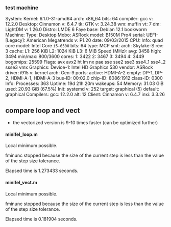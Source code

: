 ### test machine
System:
  Kernel: 6.1.0-31-amd64 arch: x86_64 bits: 64 compiler: gcc v: 12.2.0 Desktop: Cinnamon v: 6.4.7
    tk: GTK v: 3.24.38 wm: muffin vt: 7 dm: LightDM v: 1.26.0 Distro: LMDE 6 Faye
    base: Debian 12.1 bookworm
Machine:
  Type: Desktop Mobo: ASRock model: B150M Pro4 serial: <superuser required>
    UEFI-[Legacy]: American Megatrends v: P1.20 date: 09/03/2015
CPU:
  Info: quad core model: Intel Core `i5-6500` bits: 64 type: MCP smt: <unsupported> arch: Skylake-S
    rev: 3 cache: L1: 256 KiB L2: 1024 KiB L3: 6 MiB
  Speed (MHz): avg: 3458 high: 3494 min/max: 800/3600 cores: 1: 3422 2: 3467 3: 3494 4: 3449
    bogomips: 25599
  Flags: avx avx2 ht lm nx pae sse sse2 sse3 sse4_1 sse4_2 ssse3 vmx
Graphics:
  Device-1: Intel HD Graphics 530 vendor: ASRock driver: i915 v: kernel arch: Gen-9 ports:
    active: HDMI-A-2 empty: DP-1, DP-2, HDMI-A-1, HDMI-A-3 bus-ID: 00:02.0 chip-ID: 8086:1912
    class-ID: 0300
Info:
  Processes: 363 Uptime: 19d 21h 20m wakeups: 54 Memory: 31.03 GiB used: 20.93 GiB (67.5%)
  Init: systemd v: 252 target: graphical (5) default: graphical Compilers: gcc: 12.2.0 alt: 12
  Client: Cinnamon v: 6.4.7 inxi: 3.3.26


## compare loop and vect
- the vectorized version is 9-10 times faster (can be optimized further)

#### minifel_loop.m

Local minimum possible.

fminunc stopped because the size of the current step is less than
the value of the step size tolerance.

<stopping criteria details>
Elapsed time is 1.273433 seconds.


#### minifel_vect.m

Local minimum possible.

fminunc stopped because the size of the current step is less than
the value of the step size tolerance.

<stopping criteria details>
Elapsed time is 0.181904 seconds.

